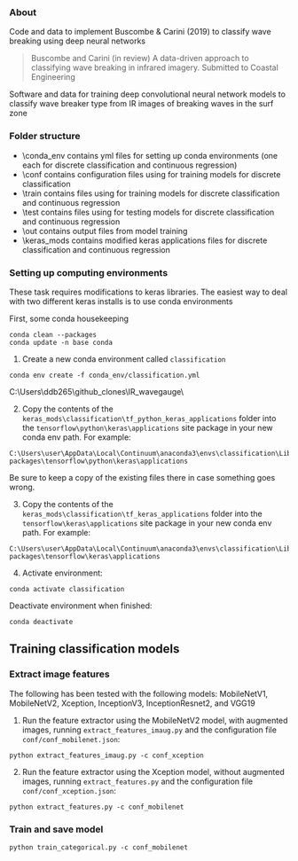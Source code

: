 
### About
Code and data to implement Buscombe & Carini (2019) to classify wave breaking using deep neural networks

> Buscombe and Carini (in review) A data-driven approach to classifying wave breaking in infrared imagery. Submitted to Coastal Engineering 

Software and data for training deep convolutional neural network models to classify wave breaker type from IR images of breaking waves in the surf zone

### Folder structure

* \conda_env contains yml files for setting up conda environments (one each for discrete classification and continuous regression)
* \conf contains configuration files using for training models for discrete classification
* \train contains files using for training models for discrete classification and continuous regression
* \test contains files using for testing models for discrete classification and continuous regression
* \out contains output files from model training
* \keras_mods contains modified keras applications files for discrete classification and continuous regression

### Setting up computing environments

These task requires modifications to keras libraries. The easiest way to deal with two different keras installs is to use conda environments

First, some conda housekeeping

```
conda clean --packages
conda update -n base conda
```

1. Create a new conda environment called ```classification```

```
conda env create -f conda_env/classification.yml
```
C:\Users\ddb265\github_clones\IR_wavegauge\

2. Copy the contents of the ```keras_mods\classification\tf_python_keras_applications``` folder into the ```tensorflow\python\keras\applications``` site package in your new conda env path. For example: 

```
C:\Users\user\AppData\Local\Continuum\anaconda3\envs\classification\Lib\site-packages\tensorflow\python\keras\applications
```

Be sure to keep a copy of the existing files there in case something goes wrong.

3. Copy the contents of the ```keras_mods\classification\tf_keras_applications``` folder into the ```tensorflow\keras\applications``` site package in your new conda env path. For example: 

```
C:\Users\user\AppData\Local\Continuum\anaconda3\envs\classification\Lib\site-packages\tensorflow\keras\applications
```

4. Activate environment:

```
conda activate classification
```


Deactivate environment when finished:

```
conda deactivate
```


## Training classification models

### Extract image features 

The following has been tested with the following models: MobileNetV1, MobileNetV2, Xception, InceptionV3, InceptionResnet2, and VGG19

1. Run the feature extractor using the MobileNetV2 model, with augmented images, running ```extract_features_imaug.py``` and the configuration file ```conf/conf_mobilenet.json```:

```
python extract_features_imaug.py -c conf_xception
```

2. Run the feature extractor using the Xception model, without augmented images, running ```extract_features.py``` and the configuration file ```conf/conf_xception.json```:

```
python extract_features.py -c conf_mobilenet
```

### Train and save model

```
python train_categorical.py -c conf_mobilenet
```





